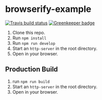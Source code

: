 # browserify-example

[![Travis build status](https://travis-ci.org/canjs/browserify-example.svg?branch=master)](https://travis-ci.org/canjs/browserify-example)
[![Greenkeeper badge](https://badges.greenkeeper.io/canjs/browserify-example.svg)](https://greenkeeper.io/)

1. Clone this repo.
2. Run `npm install`
3. Run `npm run develop`
3. Start an `http-server` in the root directory.
4. Open in your browser.

## Production Build

1. run `npm run build`
2. Start an `http-server` in the root directory.
3. Open in your browser.
